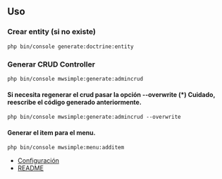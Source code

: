 ## Uso

### Crear entity (si no existe)

```cli
php bin/console generate:doctrine:entity
```

### Generar CRUD Controller

```cli
php bin/console mwsimple:generate:admincrud
```
#### Si necesita regenerar el crud pasar la opción --overwrite (*) Cuidado, reescribe el código generado anteriormente.
```cli
php bin/console mwsimple:generate:admincrud --overwrite
```
#### Generar el item para el menu.
```cli
php bin/console mwsimple:menu:additem
```

* [Configuración](configuracion.md)
* [README](https://github.com/MWSimple/AdminCrudBundle/blob/version30/README.md)
